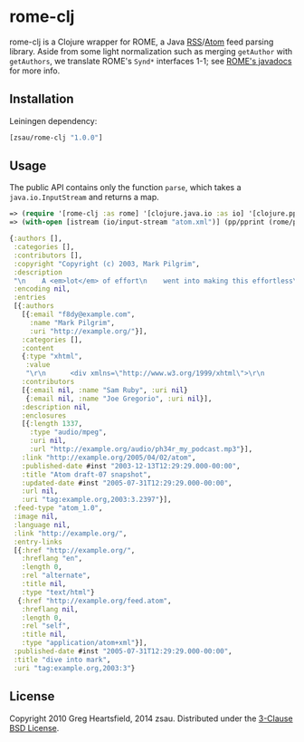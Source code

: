 # rome-clj

rome-clj is a Clojure wrapper for ROME, a Java [RSS](https://en.wikipedia.org/wiki/RSS)/[Atom](https://en.wikipedia.org/wiki/Atom_(Web_standard)) feed parsing library. Aside from some light normalization such as merging `getAuthor` with `getAuthors`, we translate ROME's `Synd*` interfaces 1-1; see [ROME's javadocs](https://javadoc.io/static/com.rometools/rome/1.15.0/com/rometools/rome/feed/synd/package-summary.html) for more info.

## Installation

Leiningen dependency:

```clojure
[zsau/rome-clj "1.0.0"]
```

## Usage

The public API contains only the function `parse`, which takes a `java.io.InputStream` and returns a map.

```clojure
=> (require '[rome-clj :as rome] '[clojure.java.io :as io] '[clojure.pprint :as pp])
=> (with-open [istream (io/input-stream "atom.xml")] (pp/pprint (rome/parse istream)))

{:authors [],
 :categories [],
 :contributors [],
 :copyright "Copyright (c) 2003, Mark Pilgrim",
 :description
 "\n    A <em>lot</em> of effort\n    went into making this effortless\n  ",
 :encoding nil,
 :entries
 [{:authors
   [{:email "f8dy@example.com",
     :name "Mark Pilgrim",
     :uri "http://example.org/"}],
   :categories [],
   :content
   {:type "xhtml",
    :value
    "\r\n      <div xmlns=\"http://www.w3.org/1999/xhtml\">\r\n        <p><i>[Update: The Atom draft is finished.]</i></p>\r\n      </div>\r\n    "},
   :contributors
   [{:email nil, :name "Sam Ruby", :uri nil}
    {:email nil, :name "Joe Gregorio", :uri nil}],
   :description nil,
   :enclosures
   [{:length 1337,
     :type "audio/mpeg",
     :uri nil,
     :url "http://example.org/audio/ph34r_my_podcast.mp3"}],
   :link "http://example.org/2005/04/02/atom",
   :published-date #inst "2003-12-13T12:29:29.000-00:00",
   :title "Atom draft-07 snapshot",
   :updated-date #inst "2005-07-31T12:29:29.000-00:00",
   :url nil,
   :uri "tag:example.org,2003:3.2397"}],
 :feed-type "atom_1.0",
 :image nil,
 :language nil,
 :link "http://example.org/",
 :entry-links
 [{:href "http://example.org/",
   :hreflang "en",
   :length 0,
   :rel "alternate",
   :title nil,
   :type "text/html"}
  {:href "http://example.org/feed.atom",
   :hreflang nil,
   :length 0,
   :rel "self",
   :title nil,
   :type "application/atom+xml"}],
 :published-date #inst "2005-07-31T12:29:29.000-00:00",
 :title "dive into mark",
 :uri "tag:example.org,2003:3"}
```

License
-------

Copyright 2010 Greg Heartsfield, 2014 zsau. Distributed under the [3-Clause BSD License](LICENSE).
